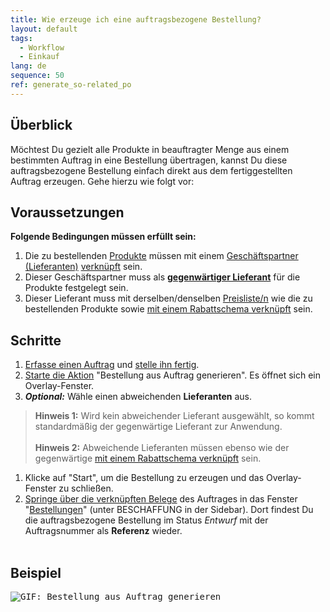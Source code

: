 ```yaml
---
title: Wie erzeuge ich eine auftragsbezogene Bestellung?
layout: default
tags:
  - Workflow
  - Einkauf
lang: de
sequence: 50
ref: generate_so-related_po
---
```


## Überblick
Möchtest Du gezielt alle Produkte in beauftragter Menge aus einem bestimmten Auftrag in eine Bestellung übertragen, kannst Du diese auftragsbezogene Bestellung einfach direkt aus dem fertiggestellten Auftrag erzeugen. Gehe hierzu wie folgt vor:

## Voraussetzungen
**Folgende Bedingungen müssen erfüllt sein:**

1. Die zu bestellenden [Produkte](NeuesProdukt) müssen mit einem [Geschäftspartner (Lieferanten)](Neuer_Geschaeftspartner_Lieferant) [verknüpft](Produkt_mit_Geschaeftspartner_verknuepfen) sein.
1. Dieser Geschäftspartner muss als [**gegenwärtiger Lieferant**](Gegenwaertigen_Lieferanten_festlegen) für die Produkte festgelegt sein.
1. Dieser Lieferant muss mit derselben/denselben [Preisliste/n](ProduktPreis) wie die zu bestellenden Produkte sowie [mit einem Rabattschema verknüpft](Rabattschema_mit_GP_verknuepfen) sein.

## Schritte
1. [Erfasse einen Auftrag](Auftrag_erfassen) und [stelle ihn fertig](BelegverarbeitungFertigstellen).
1. [Starte die Aktion](AktionStarten#aktionsmenue) "Bestellung aus Auftrag generieren". Es öffnet sich ein Overlay-Fenster.
1. ***Optional:*** Wähle einen abweichenden **Lieferanten** aus.
 >**Hinweis 1:** Wird kein abweichender Lieferant ausgewählt, so kommt standardmäßig der gegenwärtige Lieferant zur Anwendung.<br><br>
 >**Hinweis 2:** Abweichende Lieferanten müssen ebenso wie der gegenwärtige [mit einem Rabattschema verknüpft](Rabattschema_mit_GP_verknuepfen) sein.

1. Klicke auf "Start", um die Bestellung zu erzeugen und das Overlay-Fenster zu schließen.
1. [Springe über die verknüpften Belege](SpringezuBelegen) des Auftrages in das Fenster "[Bestellungen](Menu)" (unter BESCHAFFUNG in der Sidebar). Dort findest Du die auftragsbezogene Bestellung im Status *Entwurf* mit der Auftragsnummer als **Referenz** wieder.<br><br>

## Beispiel
<kbd><img src="assets/Bestellung aus Auftrag generieren.gif" alt="GIF: Bestellung aus Auftrag generieren"></kbd>
